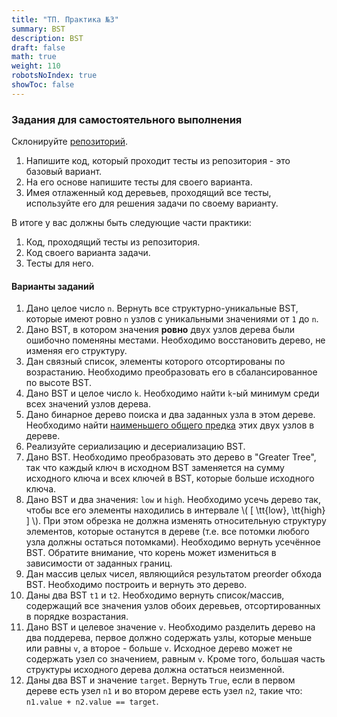 ```yaml
---
title: "ТП. Практика №3"
summary: BST
description: BST
draft: false
math: true
weight: 110
robotsNoIndex: true
showToc: false
---
```

### Задания для самостоятельного выполнения

Склонируйте [репозиторий](https://github.com/still-coding/trees).

1. Напишите код, который проходит тесты из репозитория - это базовый вариант.
2. На его основе напишите тесты для своего варианта.
3. Имея отлаженный код деревьев, проходящий все тесты, используйте его для решения задачи по своему варианту.

В итоге у вас должны быть следующие части практики:
1. Код, проходящий тесты из репозитория.
2. Код своего варианта задачи.
3. Тесты для него.


#### Варианты заданий

1. Дано целое число `n`. Вернуть все структурно-уникальные BST, которые имеют ровно `n` узлов с уникальными значениями от `1` до `n`.
2. Дано BST, в котором значения **ровно** двух узлов дерева были ошибочно поменяны местами. Необходимо восстановить дерево, не изменяя его структуру.
3. Дан связный список, элементы которого отсортированы по возрастанию. Необходимо преобразовать его в сбалансированное по высоте BST.
4. Дано BST и целое число `k`. Необходимо найти `k`-ый минимум среди всех значений узлов дерева.
5. Дано бинарное дерево поиска и два заданных узла в этом дереве. Необходимо найти [наименьшего общего предка](https://ru.wikipedia.org/wiki/%D0%9D%D0%B0%D0%B8%D0%BC%D0%B5%D0%BD%D1%8C%D1%88%D0%B8%D0%B9_%D0%BE%D0%B1%D1%89%D0%B8%D0%B9_%D0%BF%D1%80%D0%B5%D0%B4%D0%BE%D0%BA) этих двух узлов в дереве.
6. Реализуйте сериализацию и десериализацию BST.
7. Дано BST. Необходимо преобразовать это дерево в "Greater Tree", так что каждый ключ в исходном BST заменяется на сумму исходного ключа и всех ключей в BST, которые больше исходного ключа.
8. Дано BST и два значения: `low` и `high`. Необходимо усечь дерево так, чтобы все его элементы находились в интервале \\( [ \tt{low}, \tt{high} ] \\). При этом обрезка не должна изменять относительную структуру элементов, которые останутся в дереве (т.е. все потомки любого узла должны остаться потомками). Необходимо вернуть усечённое BST. Обратите внимание, что корень может измениться в зависимости от заданных границ.
9. Дан массив целых чисел, являющийся результатом preorder обхода BST. Необходимо построить и вернуть это дерево.
10. Даны два BST `t1` и `t2`. Необходимо вернуть список/массив, содержащий все значения узлов обоих деревьев, отсортированных в порядке возрастания.
11. Дано BST и целевое значение `v`. Необходимо разделить дерево на два поддерева, первое должно содержать узлы, которые меньше или равны `v`, а второе - больше `v`. Исходное дерево может не содержать узел со значением, равным `v`. Кроме того, большая часть структуры исходного дерева должна остаться неизменной.
12. Даны два BST и значение `target`. Вернуть `True`, если в первом дереве есть узел `n1` и во втором дереве есть узел `n2`, такие что: `n1.value + n2.value == target`.
